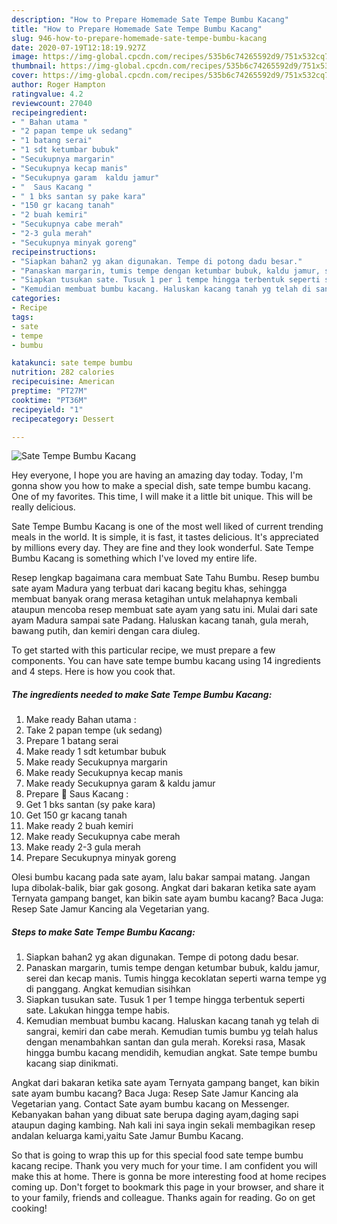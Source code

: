 ```yaml
---
description: "How to Prepare Homemade Sate Tempe Bumbu Kacang"
title: "How to Prepare Homemade Sate Tempe Bumbu Kacang"
slug: 946-how-to-prepare-homemade-sate-tempe-bumbu-kacang
date: 2020-07-19T12:18:19.927Z
image: https://img-global.cpcdn.com/recipes/535b6c74265592d9/751x532cq70/sate-tempe-bumbu-kacang-foto-resep-utama.jpg
thumbnail: https://img-global.cpcdn.com/recipes/535b6c74265592d9/751x532cq70/sate-tempe-bumbu-kacang-foto-resep-utama.jpg
cover: https://img-global.cpcdn.com/recipes/535b6c74265592d9/751x532cq70/sate-tempe-bumbu-kacang-foto-resep-utama.jpg
author: Roger Hampton
ratingvalue: 4.2
reviewcount: 27040
recipeingredient:
- " Bahan utama "
- "2 papan tempe uk sedang"
- "1 batang serai"
- "1 sdt ketumbar bubuk"
- "Secukupnya margarin"
- "Secukupnya kecap manis"
- "Secukupnya garam  kaldu jamur"
- "  Saus Kacang "
- " 1 bks santan sy pake kara"
- "150 gr kacang tanah"
- "2 buah kemiri"
- "Secukupnya cabe merah"
- "2-3 gula merah"
- "Secukupnya minyak goreng"
recipeinstructions:
- "Siapkan bahan2 yg akan digunakan. Tempe di potong dadu besar."
- "Panaskan margarin, tumis tempe dengan ketumbar bubuk, kaldu jamur, serei dan kecap manis. Tumis hingga kecoklatan seperti warna tempe yg di panggang. Angkat kemudian sisihkan"
- "Siapkan tusukan sate. Tusuk 1 per 1 tempe hingga terbentuk seperti sate. Lakukan hingga tempe habis."
- "Kemudian membuat bumbu kacang. Haluskan kacang tanah yg telah di sangrai, kemiri dan cabe merah. Kemudian tumis bumbu yg telah halus dengan menambahkan santan dan gula merah. Koreksi rasa, Masak hingga bumbu kacang mendidih, kemudian angkat. Sate tempe bumbu kacang siap dinikmati."
categories:
- Recipe
tags:
- sate
- tempe
- bumbu

katakunci: sate tempe bumbu 
nutrition: 282 calories
recipecuisine: American
preptime: "PT27M"
cooktime: "PT36M"
recipeyield: "1"
recipecategory: Dessert

---
```



![Sate Tempe Bumbu Kacang](https://img-global.cpcdn.com/recipes/535b6c74265592d9/751x532cq70/sate-tempe-bumbu-kacang-foto-resep-utama.jpg)

Hey everyone, I hope you are having an amazing day today. Today, I'm gonna show you how to make a special dish, sate tempe bumbu kacang. One of my favorites. This time, I will make it a little bit unique. This will be really delicious.

Sate Tempe Bumbu Kacang is one of the most well liked of current trending meals in the world. It is simple, it is fast, it tastes delicious. It's appreciated by millions every day. They are fine and they look wonderful. Sate Tempe Bumbu Kacang is something which I've loved my entire life.

Resep lengkap bagaimana cara membuat Sate Tahu Bumbu. Resep bumbu sate ayam Madura yang terbuat dari kacang begitu khas, sehingga membuat banyak orang merasa ketagihan untuk melahapnya kembali ataupun mencoba resep membuat sate ayam yang satu ini. Mulai dari sate ayam Madura sampai sate Padang. Haluskan kacang tanah, gula merah, bawang putih, dan kemiri dengan cara diuleg.


To get started with this particular recipe, we must prepare a few components. You can have sate tempe bumbu kacang using 14 ingredients and 4 steps. Here is how you cook that.

<!--inarticleads1-->

##### The ingredients needed to make Sate Tempe Bumbu Kacang:

1. Make ready  Bahan utama :
1. Take 2 papan tempe (uk sedang)
1. Prepare 1 batang serai
1. Make ready 1 sdt ketumbar bubuk
1. Make ready Secukupnya margarin
1. Make ready Secukupnya kecap manis
1. Make ready Secukupnya garam &amp; kaldu jamur
1. Prepare  🥜 Saus Kacang :
1. Get  1 bks santan (sy pake kara)
1. Get 150 gr kacang tanah
1. Make ready 2 buah kemiri
1. Make ready Secukupnya cabe merah
1. Make ready 2-3 gula merah
1. Prepare Secukupnya minyak goreng


Olesi bumbu kacang pada sate ayam, lalu bakar sampai matang. Jangan lupa dibolak-balik, biar gak gosong. Angkat dari bakaran ketika sate ayam Ternyata gampang banget, kan bikin sate ayam bumbu kacang? Baca Juga: Resep Sate Jamur Kancing ala Vegetarian yang. 

<!--inarticleads2-->

##### Steps to make Sate Tempe Bumbu Kacang:

1. Siapkan bahan2 yg akan digunakan. Tempe di potong dadu besar.
1. Panaskan margarin, tumis tempe dengan ketumbar bubuk, kaldu jamur, serei dan kecap manis. Tumis hingga kecoklatan seperti warna tempe yg di panggang. Angkat kemudian sisihkan
1. Siapkan tusukan sate. Tusuk 1 per 1 tempe hingga terbentuk seperti sate. Lakukan hingga tempe habis.
1. Kemudian membuat bumbu kacang. Haluskan kacang tanah yg telah di sangrai, kemiri dan cabe merah. Kemudian tumis bumbu yg telah halus dengan menambahkan santan dan gula merah. Koreksi rasa, Masak hingga bumbu kacang mendidih, kemudian angkat. Sate tempe bumbu kacang siap dinikmati.


Angkat dari bakaran ketika sate ayam Ternyata gampang banget, kan bikin sate ayam bumbu kacang? Baca Juga: Resep Sate Jamur Kancing ala Vegetarian yang. Contact Sate ayam bumbu kacang on Messenger. Kebanyakan bahan yang dibuat sate berupa daging ayam,daging sapi ataupun daging kambing. Nah kali ini saya ingin sekali membagikan resep andalan keluarga kami,yaitu Sate Jamur Bumbu Kacang. 

So that is going to wrap this up for this special food sate tempe bumbu kacang recipe. Thank you very much for your time. I am confident you will make this at home. There is gonna be more interesting food at home recipes coming up. Don't forget to bookmark this page in your browser, and share it to your family, friends and colleague. Thanks again for reading. Go on get cooking!

